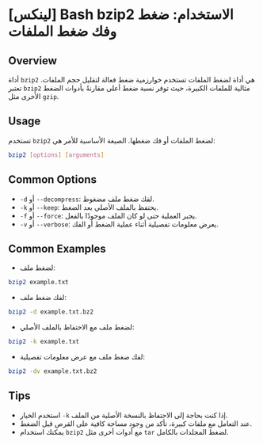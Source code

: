 # [لينكس] Bash bzip2 الاستخدام: ضغط وفك ضغط الملفات

## Overview
أداة `bzip2` هي أداة لضغط الملفات تستخدم خوارزمية ضغط فعالة لتقليل حجم الملفات. تعتبر `bzip2` مثالية للملفات الكبيرة، حيث توفر نسبة ضغط أعلى مقارنةً بأدوات الضغط الأخرى مثل `gzip`.

## Usage
تستخدم `bzip2` لضغط الملفات أو فك ضغطها. الصيغة الأساسية للأمر هي:

```bash
bzip2 [options] [arguments]
```

## Common Options
- `-d` أو `--decompress`: لفك ضغط ملف مضغوط.
- `-k` أو `--keep`: يحتفظ بالملف الأصلي بعد الضغط.
- `-f` أو `--force`: يجبر العملية حتى لو كان الملف موجودًا بالفعل.
- `-v` أو `--verbose`: يعرض معلومات تفصيلية أثناء عملية الضغط أو الفك.

## Common Examples
- لضغط ملف:
```bash
bzip2 example.txt
```

- لفك ضغط ملف:
```bash
bzip2 -d example.txt.bz2
```

- لضغط ملف مع الاحتفاظ بالملف الأصلي:
```bash
bzip2 -k example.txt
```

- لفك ضغط ملف مع عرض معلومات تفصيلية:
```bash
bzip2 -dv example.txt.bz2
```

## Tips
- استخدم الخيار `-k` إذا كنت بحاجة إلى الاحتفاظ بالنسخة الأصلية من الملف.
- عند التعامل مع ملفات كبيرة، تأكد من وجود مساحة كافية على القرص قبل الضغط.
- يمكنك استخدام `bzip2` مع أدوات أخرى مثل `tar` لضغط المجلدات بالكامل.